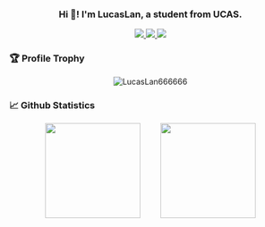 <h3 align="center">Hi 👋! I'm LucasLan, a student from UCAS.</h3>

<p align="center">
    <a title="Github Total Stars" target="_blank" href="https://github.com/LucasLan666666">
        <img src="https://img.shields.io/github/stars/LucasLan666666.svg?logo=star&label=Total%20Stars&color=success" />
    </a>
    <a title="Github Followers" target="_blank" href="https://github.com/LucasLan666666">
        <img src="https://img.shields.io/badge/dynamic/json?label=GitHub&suffix=%20followers&query=%24.data.totalSubs&url=https%3A%2F%2Fapi.spencerwoo.com%2Fsubstats%2F%3Fsource%3Dgithub%26queryKey%3DLucasLan666666&color=blue&logo=github&longCache=true" />
    </a>
    <a title="My Blog Site" target="_blank" href="https://github.com/LucasLan666666/Blogs">
        <img src="https://img.shields.io/badge/%E5%8D%9A%E5%AE%A2%20(blog)-LucasLan666666/Blogs-orange" />
    </a>
</p>

### 🏆 Profile Trophy

<div align="center">
    <img src="https://github-profile-trophy.vercel.app/?username=LucasLan666666&theme=buddhism&margin-w=15&margin-h=15" alt="LucasLan666666" />
</div>

### 📈 Github Statistics

<div align="center">
    <span>&emsp;&emsp;</span>
    <img height="170px" src="https://github-readme-stats.vercel.app/api?username=LucasLan666666&count_private=true&show_icons=true&theme=tokyonight" />
    <span>&emsp;&emsp;</span>
    <img height="170px" src="https://github-readme-stats.vercel.app/api/top-langs/?username=LucasLan666666&layout=compact&langs_count=8&theme=tokyonight" />
    <span>&emsp;&emsp;</span>
</div>

